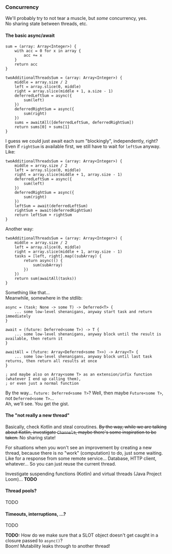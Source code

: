 ### Concurrency

We'll probably try to not tear a muscle, but _some_ concurrency, yes.\
No sharing state between threads, etc.

#### The basic async/await

```
sum = (array: Array<Integer>) {
    with acc = 0 for x in array {
        acc += x
    }
    return acc
}
```
```
twoAdditionalThreadsSum = (array: Array<Integer>) {
    middle = array.size / 2
    left = array.slice(0, middle)
    right = array.slice(middle + 1, a.size - 1)
    deferredLeftSum = async({
        sum(left)
    })
    deferredRightSum = async({
        sum(right)
    })
    sums = awaitAll([deferredLeftSum, deferredRightSum])
    return sums[0] + sums[1]
}
```

I guess we could just await each sum "blockingly", independently, right? Even if `rightSum` is available first,
we still have to wait for `leftSum` anyway. Like:

```
twoAdditionalThreadsSum = (array: Array<Integer>) {
    middle = array.size / 2
    left = array.slice(0, middle)
    right = array.slice(middle + 1, array.size - 1)
    deferredLeftSum = async({
        sum(left)
    })
    deferredRightSum = async({
        sum(right)
    })
    leftSum = await(deferredLeftSum)
    rightSum = await(deferredRightSum)
    return leftSum + rightSum
}
```

Another way:

```
twoAdditionalThreadsSum = (array: Array<Integer>) {
    middle = array.size / 2
    left = array.slice(0, middle)
    right = array.slice(middle + 1, array.size - 1)
    tasks = [left, right].map((subArray) {
        return async(() {
            sum(subArray)
        })
    })
    return sum(awaitAll(tasks))
}
```

Something like that...\
Meanwhile, somewhere in the stdlib:

```
async = (task: None -> some T) -> Deferred<T> {
    ... some low-level shenanigans, anyway start task and return immediately
}

await = (future: Deferred<some T>) -> T {
    ... some low-level shenanigans, anyway block until the result is available, then return it
}

awaitAll = (future: Array<Deferred<some T>>) -> Array<T> {
    ... some low-level shenanigans, anyway block until last task returns, then return all results at once
}

; and maybe also on Array<some T> as an extension/infix function (whatever I end up calling them),
; or even just a normal function
```

By the way... `future: Deferred<some T>`? Well, then maybe `Future<some T>`, not `Deferred<some T>`...\
Ah, we'll see. You get the gist.

#### The "not really a new thread"

Basically, check Kotlin and steal coroutines. ~~By the way, while we are talking about Kotlin, investigate `Channel`s,
maybe there's some inspiration to be taken.~~ No sharing state!

For situations when you won't see an improvement by creating a new thread, because there is no "work" (computation) to do, just some waiting.\
Like for a response from some remote service... Database, HTTP client, whatever... So you can just reuse the current thread.

Investigate suspending functions (Kotlin) and virtual threads (Java Project Loom)... **TODO**

#### Thread pools?

TODO

#### Timeouts, interruptions, ...?

TODO

**TODO:** How do we make sure that a SLOT object doesn't get caught in a closure passed to `async()`?\
Boom! Mutability leaks through to another thread!